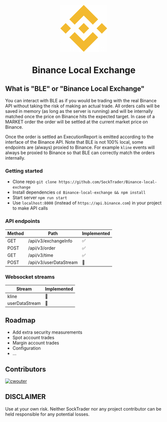<p align="center"><img width="150" height="150" src="https://raw.githubusercontent.com/SockTrader/Binance-local-exchange/master/docs/assets/binance.png" alt="Binance logo" /></p>

<h1 align="center">Binance Local Exchange</h1>

## What is "BLE" or "Binance Local Exchange"

You can interact with BLE as if you would be trading with the real Binance API without taking the risk of making an actual trade.
All orders calls will be saved in memory (as long as the server is running) and will be internally matched once the price on Binance hits the expected target.
In case of a MARKET order the order will be settled at the current market price on Binance.

Once the order is settled an ExecutionReport is emitted according to the interface of the Binance API.
Note that BLE is not 100% local, some endpoints are (always) proxied to Binance.
For example `kline` events will always be proxied to Binance so that BLE can correctly match the orders internally.


### Getting started

- Clone repo `git clone https://github.com/SockTrader/Binance-local-exchange`
- Install dependencies `cd Binance-local-exchange && npm install`
- Start server `npm run start`
- Use `localhost:8000` (instead of `https://api.binance.com`) in your project to make API calls


### API endpoints

| Method | Path                   | Implemented   |
| ------ | --------------------   | ------------- |
| GET    | /api/v3/exchangeInfo   | ✅ |
| POST   | /api/v3/order          | ✅ |
| GET    | /api/v3/time           | ✅ |
| POST   | /api/v3/userDataStream | 🚧 |


### Websocket streams

| Stream         | Implemented   |
| -------------- | ------------- |
| kline          | 🚧 |
| userDataStream | 🚧 |


## Roadmap
- Add extra security measurements
- Spot account trades
- Margin account trades
- Configuration
- ...


## Contributors
[<img alt="cwouter" src="https://avatars3.githubusercontent.com/u/1439383?v=4&s=117" width="117">](https://github.com/cwouter)


## DISCLAIMER
Use at your own risk. Neither SockTrader nor any project contributor can be held responsible for any potential losses.
